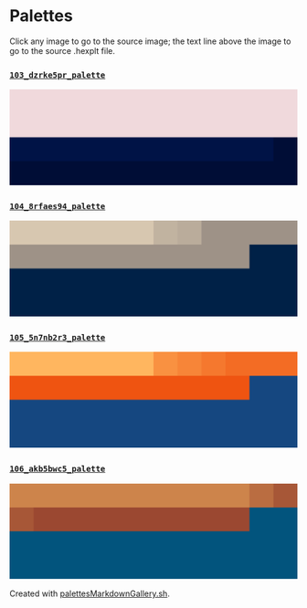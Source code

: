 # Palettes

Click any image to go to the source image; the text line above the image to go to the source .hexplt file.

### [`103_dzrke5pr_palette`](103_dzrke5pr_palette.hexplt)

[ ![103_dzrke5pr_palette.png](103_dzrke5pr_palette.png) ](103_dzrke5pr_palette.png)

### [`104_8rfaes94_palette`](104_8rfaes94_palette.hexplt)

[ ![104_8rfaes94_palette.png](104_8rfaes94_palette.png) ](104_8rfaes94_palette.png)

### [`105_5n7nb2r3_palette`](105_5n7nb2r3_palette.hexplt)

[ ![105_5n7nb2r3_palette.png](105_5n7nb2r3_palette.png) ](105_5n7nb2r3_palette.png)

### [`106_akb5bwc5_palette`](106_akb5bwc5_palette.hexplt)

[ ![106_akb5bwc5_palette.png](106_akb5bwc5_palette.png) ](106_akb5bwc5_palette.png)

Created with [palettesMarkdownGallery.sh](https://github.com/earthbound19/_ebDev/blob/master/scripts/imgAndVideo/palettesMarkdownGallery.sh).